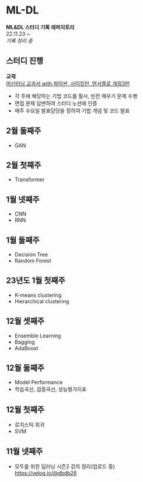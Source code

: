 # ML-DL

**ML&DL 스터디 기록 레퍼지토리**  
22.11.23 ~  
*기록 정리 중*  

## 스터디 진행
**교재**  
[머신러닝 교과서 with 파이썬, 사이킷런, 텐서플로 개정3판](https://product.kyobobook.co.kr/detail/S000001834604)

* 각 주에 해당하는 기법 코드를 필사, 빈칸 채우기 문제 수행
* 면접 문제 답변하여 스터디 노션에 인증
* 매주 수요일 발표담당을 정하여 기법 개념 및 코드 발표

## 2월 둘째주
* GAN

## 2월 첫째주
* Transformer

## 1월 넷째주
* CNN
* RNN

## 1월 둘째주
* Decision Tree
* Random Forest 

## 23년도 1월 첫째주
* K-means clustering
* Hierarchical clustering

## 12월 셋째주
* Ensemble Learning
* Bagging
* AdaBoost

## 12월 둘째주
* Model Performance
* 학습곡선, 검증곡선, 성능평가지표

## 12월 첫째주
* 로지스틱 회귀
* SVM

## 11월 넷째주
* 모두를 위한 딥러닝 시즌2 강의 정리(업로드 중)  
https://velog.io/@dbdb26
